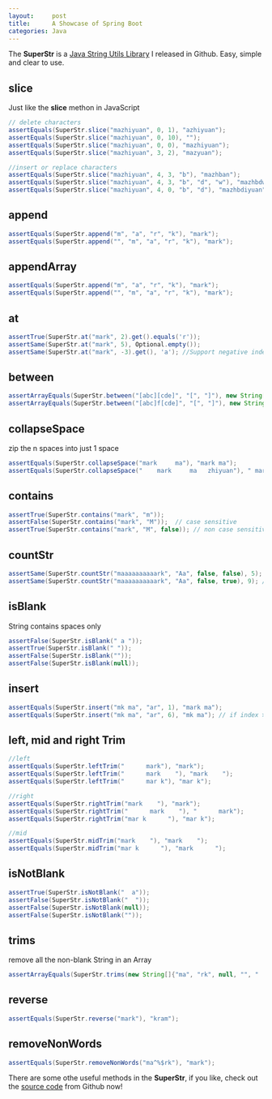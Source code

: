 ```yaml
---
layout:     post
title:      A Showcase of Spring Boot
categories: Java
---
```


The **SuperStr** is a [Java String Utils Library](https://github.com/zhiyuanMA/SuperStr) I released in Github. Easy, simple and clear to use.


## slice
Just like the **slice** methon in JavaScript

```java
// delete characters
assertEquals(SuperStr.slice("mazhiyuan", 0, 1), "azhiyuan");
assertEquals(SuperStr.slice("mazhiyuan", 0, 10), "");
assertEquals(SuperStr.slice("mazhiyuan", 0, 0), "mazhiyuan");
assertEquals(SuperStr.slice("mazhiyuan", 3, 2), "mazyuan");

//insert or replace characters
assertEquals(SuperStr.slice("mazhiyuan", 4, 3, "b"), "mazhban");
assertEquals(SuperStr.slice("mazhiyuan", 4, 3, "b", "d", "w"), "mazhbdwan");
assertEquals(SuperStr.slice("mazhiyuan", 4, 0, "b", "d"), "mazhbdiyuan");
```

## append

```java
assertEquals(SuperStr.append("m", "a", "r", "k"), "mark");
assertEquals(SuperStr.append("", "m", "a", "r", "k"), "mark");
```


## appendArray

```java
assertEquals(SuperStr.append("m", "a", "r", "k"), "mark");
assertEquals(SuperStr.append("", "m", "a", "r", "k"), "mark");
```

## at

```java
assertTrue(SuperStr.at("mark", 2).get().equals('r'));
assertSame(SuperStr.at("mark", 5), Optional.empty());
assertSame(SuperStr.at("mark", -3).get(), 'a'); //Support negative index
```

## between

```java
assertArrayEquals(SuperStr.between("[abc][cde]", "[", "]"), new String[]{"abc", "cde"});
assertArrayEquals(SuperStr.between("[abc]f[cde]", "[", "]"), new String[]{"abc", "cde"});
```

## collapseSpace

zip the n spaces into just 1 space

```java
assertEquals(SuperStr.collapseSpace("mark     ma"), "mark ma");
assertEquals(SuperStr.collapseSpace("    mark     ma   zhiyuan"), " mark ma zhiyuan");
```

## contains

```java
assertTrue(SuperStr.contains("mark", "m"));
assertFalse(SuperStr.contains("mark", "M"));  // case sensitive
assertTrue(SuperStr.contains("mark", "M", false)); // non case sensitive
```

## countStr

```java
assertSame(SuperStr.countStr("maaaaaaaaaark", "Aa", false, false), 5); // non case sensitive and without allow overlapping
assertSame(SuperStr.countStr("maaaaaaaaaark", "Aa", false, true), 9); // non case sensitive and with allow overlapping
```

## isBlank

String contains spaces only

```java
assertFalse(SuperStr.isBlank(" a "));
assertTrue(SuperStr.isBlank(" "));
assertFalse(SuperStr.isBlank(""));
assertFalse(SuperStr.isBlank(null));
```


## insert

```java
assertEquals(SuperStr.insert("mk ma", "ar", 1), "mark ma");
assertEquals(SuperStr.insert("mk ma", "ar", 6), "mk ma"); // if index > value.length, return the value 
```

## left, mid and right Trim

```java
//left
assertEquals(SuperStr.leftTrim("      mark"), "mark");
assertEquals(SuperStr.leftTrim("      mark    "), "mark    ");
assertEquals(SuperStr.leftTrim("      mar k"), "mar k");

//right
assertEquals(SuperStr.rightTrim("mark    "), "mark");
assertEquals(SuperStr.rightTrim("      mark    "), "      mark");
assertEquals(SuperStr.rightTrim("mar k      "), "mar k");

//mid
assertEquals(SuperStr.midTrim("mark    "), "mark    ");
assertEquals(SuperStr.midTrim("mar k      "), "mark      ");

```

## isNotBlank

```java
assertTrue(SuperStr.isNotBlank("  a"));
assertFalse(SuperStr.isNotBlank("  "));
assertFalse(SuperStr.isNotBlank(null));
assertFalse(SuperStr.isNotBlank(""));
```

## trims

remove all the non-blank String in an Array

```java
assertArrayEquals(SuperStr.trims(new String[]{"ma", "rk", null, "", "  "}), new String[]{"ma", "rk"});
```

## reverse

```java
assertEquals(SuperStr.reverse("mark"), "kram");
```

## removeNonWords

```java
assertEquals(SuperStr.removeNonWords("ma^%$rk"), "mark");
```


There are some othe useful methods in the **SuperStr**, if you like, check out the [source code](https://github.com/zhiyuanMA/SuperStr) from Github now!